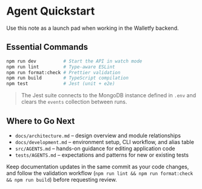 # Agent Quickstart

Use this note as a launch pad when working in the Walletfy backend.

## Essential Commands

```bash
npm run dev          # Start the API in watch mode
npm run lint         # Type-aware ESLint
npm run format:check # Prettier validation
npm run build        # TypeScript compilation
npm test             # Jest (unit + e2e)
```

> The Jest suite connects to the MongoDB instance defined in `.env` and clears the `events` collection between runs.

## Where to Go Next

- `docs/architecture.md` – design overview and module relationships
- `docs/development.md` – environment setup, CLI workflow, and alias table
- `src/AGENTS.md` – hands-on guidance for editing application code
- `tests/AGENTS.md` – expectations and patterns for new or existing tests

Keep documentation updates in the same commit as your code changes, and follow the validation workflow (`npm run lint && npm run format:check && npm run build`) before requesting review.

